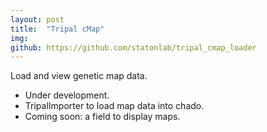 ```yaml
---
layout: post
title:  "Tripal cMap"
img: 
github: https://github.com/statonlab/tripal_cmap_loader
---
```


Load and view genetic map data.

* Under development.
* TripalImporter to load map data into chado.
* Coming soon: a field to display maps.